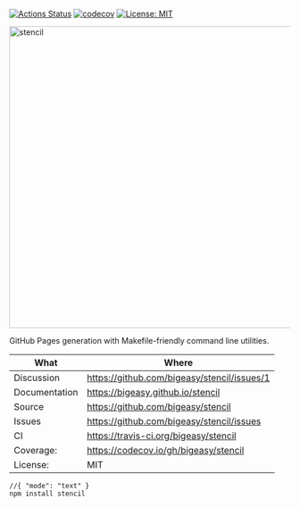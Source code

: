 [![Actions Status](https://github.com/bigeasy/stencil/workflows/Node%20CI/badge.svg)](https://github.com/bigeasy/stencil/actions)
[![codecov](https://codecov.io/gh/bigeasy/stencil/branch/master/graph/badge.svg)](https://codecov.io/gh/bigeasy/stencil)
[![License: MIT](https://img.shields.io/badge/License-MIT-yellow.svg)](https://opensource.org/licenses/MIT)

<a href="http://www.flickr.com/photos/74182631@N00/77864703/" title="stencil by
mufflevski, on Flickr"><img
src="http://farm1.staticflickr.com/38/77864703_db8027986c_z.jpg?zz=1"
width="722" height="541" alt="stencil"></a>

GitHub Pages generation with Makefile-friendly command line utilities.

| What          | Where                                         |
| --- | --- |
| Discussion    | https://github.com/bigeasy/stencil/issues/1   |
| Documentation | https://bigeasy.github.io/stencil             |
| Source        | https://github.com/bigeasy/stencil            |
| Issues        | https://github.com/bigeasy/stencil/issues     |
| CI            | https://travis-ci.org/bigeasy/stencil         |
| Coverage:     | https://codecov.io/gh/bigeasy/stencil         |
| License:      | MIT                                           |


```text
//{ "mode": "text" }
npm install stencil
```

